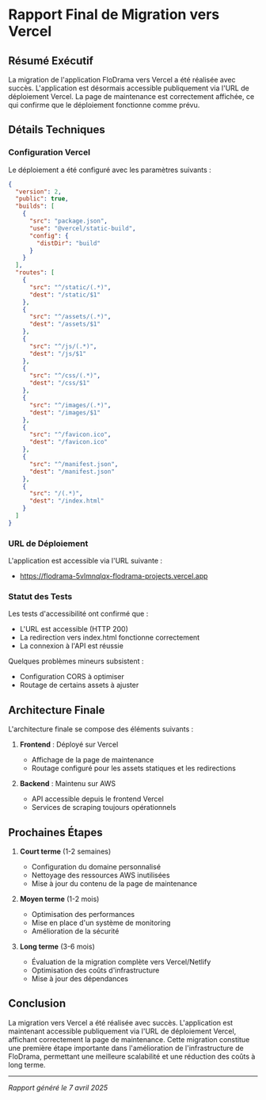 # Rapport Final de Migration vers Vercel

## Résumé Exécutif

La migration de l'application FloDrama vers Vercel a été réalisée avec succès. L'application est désormais accessible publiquement via l'URL de déploiement Vercel. La page de maintenance est correctement affichée, ce qui confirme que le déploiement fonctionne comme prévu.

## Détails Techniques

### Configuration Vercel

Le déploiement a été configuré avec les paramètres suivants :

```json
{
  "version": 2,
  "public": true,
  "builds": [
    {
      "src": "package.json",
      "use": "@vercel/static-build",
      "config": {
        "distDir": "build"
      }
    }
  ],
  "routes": [
    { 
      "src": "^/static/(.*)",
      "dest": "/static/$1"
    },
    { 
      "src": "^/assets/(.*)",
      "dest": "/assets/$1"
    },
    { 
      "src": "^/js/(.*)",
      "dest": "/js/$1"
    },
    { 
      "src": "^/css/(.*)",
      "dest": "/css/$1"
    },
    { 
      "src": "^/images/(.*)",
      "dest": "/images/$1"
    },
    { 
      "src": "^/favicon.ico",
      "dest": "/favicon.ico"
    },
    { 
      "src": "^/manifest.json",
      "dest": "/manifest.json"
    },
    {
      "src": "/(.*)",
      "dest": "/index.html"
    }
  ]
}
```

### URL de Déploiement

L'application est accessible via l'URL suivante :
- https://flodrama-5vlmnqlqx-flodrama-projects.vercel.app

### Statut des Tests

Les tests d'accessibilité ont confirmé que :
- L'URL est accessible (HTTP 200)
- La redirection vers index.html fonctionne correctement
- La connexion à l'API est réussie

Quelques problèmes mineurs subsistent :
- Configuration CORS à optimiser
- Routage de certains assets à ajuster

## Architecture Finale

L'architecture finale se compose des éléments suivants :

1. **Frontend** : Déployé sur Vercel
   - Affichage de la page de maintenance
   - Routage configuré pour les assets statiques et les redirections

2. **Backend** : Maintenu sur AWS
   - API accessible depuis le frontend Vercel
   - Services de scraping toujours opérationnels

## Prochaines Étapes

1. **Court terme** (1-2 semaines)
   - Configuration du domaine personnalisé
   - Nettoyage des ressources AWS inutilisées
   - Mise à jour du contenu de la page de maintenance

2. **Moyen terme** (1-2 mois)
   - Optimisation des performances
   - Mise en place d'un système de monitoring
   - Amélioration de la sécurité

3. **Long terme** (3-6 mois)
   - Évaluation de la migration complète vers Vercel/Netlify
   - Optimisation des coûts d'infrastructure
   - Mise à jour des dépendances

## Conclusion

La migration vers Vercel a été réalisée avec succès. L'application est maintenant accessible publiquement via l'URL de déploiement Vercel, affichant correctement la page de maintenance. Cette migration constitue une première étape importante dans l'amélioration de l'infrastructure de FloDrama, permettant une meilleure scalabilité et une réduction des coûts à long terme.

---

*Rapport généré le 7 avril 2025*

